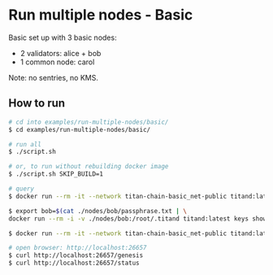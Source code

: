 # Run multiple nodes - Basic
Basic set up with 3 basic nodes:
- 2 validators: alice + bob
- 1 common node: carol

Note: no sentries, no KMS.

## How to run
```sh
# cd into examples/run-multiple-nodes/basic/
$ cd examples/run-multiple-nodes/basic/

# run all
$ ./script.sh

# or, to run without rebuilding docker image
$ ./script.sh SKIP_BUILD=1

# query
$ docker run --rm -it --network titan-chain-basic_net-public titand:latest status --node "tcp://node-carol:26657"

$ export bob=$(cat ./nodes/bob/passphrase.txt | \
docker run --rm -i -v ./nodes/bob:/root/.titand titand:latest keys show bob --address --keyring-backend file --keyring-dir /root/.titand/keys)

$ docker run --rm -it --network titan-chain-basic_net-public titand:latest q bank balances $bob --node "tcp://node-carol:26657"

# open browser: http://localhost:26657
$ curl http://localhost:26657/genesis
$ curl http://localhost:26657/status
```